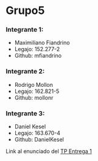 # Grupo5

### Integrante 1:
* Maximiliano Fiandrino
* Legajo: 152.277-2
* Github: mfiandrino

### Integrante 2:
* Rodrigo Mollon
* Legajo: 162.821-5
* Github: mollonr

### Integrante 3:
* Daniel Kesel
* Legajo: 163.670-4
* Github: DanielKesel

Link al enunciado del  <a href="https://docs.google.com/document/d/1yhaOsfZoJaX5ek9mb8nH7FPrgkknDRFQmT5UeEuvzVQ/edit?usp=sharing">TP Entrega 1</a> 
